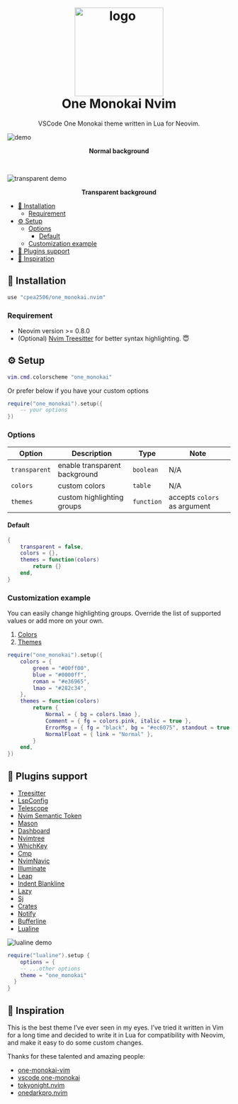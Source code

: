 <div align="center">
  <h1>
      <img
          src="https://user-images.githubusercontent.com/42694704/196938815-ea5d1bdd-a2b8-4327-9b43-46d84920d381.png"
          width="200"
          alt="logo"
      />
      <br/>
      One Monokai Nvim
  </h1>
  
  VSCode One Monokai theme written in Lua for Neovim.
</div>

![demo](https://user-images.githubusercontent.com/42694704/196934147-0704f7ec-456f-4a07-b44f-ac99896c7b22.png)

<p align = "center"><b>Normal background</b></p>

<br />

![transparent demo](https://user-images.githubusercontent.com/42694704/196934131-0c7134ec-7266-4200-bf5a-901cf5d28e12.png)

<p align = "center"><b>Transparent background</b></p>

<!--toc:start-->

- [:rocket: Installation](#rocket-installation)
  - [Requirement](#requirement)
- [:gear: Setup](#gear-setup)
  - [Options](#options)
    - [Default](#default)
  - [Customization example](#customization-example)
- [:champagne: Plugins support](#champagne-plugins-support)
- [:eyes: Inspiration](#eyes-inspiration)

<!--toc:end-->

## :rocket: Installation

```lua
use "cpea2506/one_monokai.nvim"
```

### Requirement

- Neovim version >= 0.8.0
- (Optional) [Nvim Treesitter](https://github.com/nvim-treesitter/nvim-treesitter) for better syntax highlighting. 😇

## :gear: Setup

```lua
vim.cmd.colorscheme "one_monokai"
```

Or prefer below if you have your custom options

```lua
require("one_monokai").setup({
    -- your options
})
```

### Options

| Option        | Description                   | Type       | Note                         |
| ------------- | ----------------------------- | ---------- | ---------------------------- |
| `transparent` | enable transparent background | `boolean`  | N/A                          |
| `colors`      | custom colors                 | `table`    | N/A                          |
| `themes`      | custom highlighting groups    | `function` | accepts `colors` as argument |

#### Default

```lua
{
    transparent = false,
    colors = {},
    themes = function(colors)
        return {}
    end,
}
```

### Customization example

You can easily change highlighting groups. Override the list of supported values or add more on your own.

1. [Colors](lua/one_monokai/colors.lua#L5)
2. [Themes](lua/one_monokai/themes/groups.lua#L8)

```lua
require("one_monokai").setup({
    colors = {
        green = "#00ff00",
        blue = "#0000ff",
        roman = "#e36965",
        lmao = "#282c34",
    },
    themes = function(colors)
        return {
            Normal = { bg = colors.lmao },
            Comment = { fg = colors.pink, italic = true },
            ErrorMsg = { fg = "black", bg = "#ec6075", standout = true },
            NormalFloat = { link = "Normal" },
        }
    end,
})
```

## :champagne: Plugins support

- [Treesitter](https://github.com/nvim-treesitter/nvim-treesitter)
- [LspConfig](https://github.com/neovim/nvim-lspconfig)
- [Telescope](https://github.com/nvim-telescope/telescope.nvim)
- [Nvim Semantic Token](https://github.com/theHamsta/nvim-semantic-tokens)
- [Mason](https://github.com/williamboman/mason.nvim)
- [Dashboard](https://github.com/glepnir/dashboard-nvim)
- [Nvimtree](https://github.com/kyazdani42/nvim-tree.lua)
- [WhichKey](https://github.com/folke/which-key.nvim)
- [Cmp](https://github.com/hrsh7th/nvim-cmp)
- [NvimNavic](https://github.com/SmiteshP/nvim-navic)
- [Illuminate](https://github.com/RRethy/vim-illuminate)
- [Leap](https://github.com/ggandor/leap.nvim)
- [Indent Blankline](https://github.com/lukas-reineke/indent-blankline.nvim)
- [Lazy](https://github.com/folke/lazy.nvim)
- [Sj](https://github.com/woosaaahh/sj.nvim)
- [Crates](https://github.com/Saecki/crates.nvim)
- [Notify](https://github.com/rcarriga/nvim-notify)
- [Bufferline](https://github.com/akinsho/bufferline.nvim)
- [Lualine](https://github.com/nvim-lualine/lualine.nvim)

![lualine demo](https://user-images.githubusercontent.com/42694704/196934170-84a1f32c-f97b-4f00-859b-e822f4d14479.png)

```lua
require("lualine").setup {
    options = {
    -- ...other options
    theme = "one_monokai"
  }
}
```

## :eyes: Inspiration

This is the best theme I’ve ever seen in my eyes. I’ve tried it written in Vim for a long time and decided to write it in Lua for compatibility with Neovim, and make it easy to do some custom changes.

Thanks for these talented and amazing people:

- [one-monokai-vim](https://github.com/fratajczak/one-monokai-vim)
- [vscode one-monokai](https://github.com/azemoh/vscode-one-monokai)
- [tokyonight.nvim](https://github.com/folke/tokyonight.nvim)
- [onedarkpro.nvim](https://github.com/olimorris/onedarkpro.nvim)
